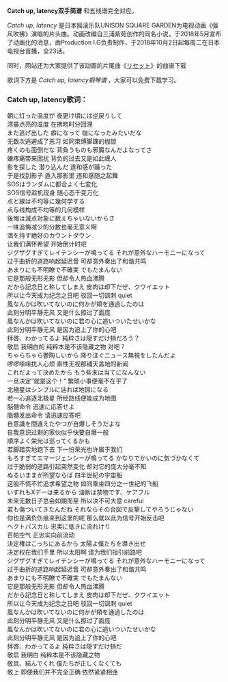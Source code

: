 

**Catch up, latency双手简谱** 和五线谱完全对应。

_Catch up, latency_ 是日本摇滚乐队UNISON SQUARE
GARDEN为电视动画《强风吹拂》演唱的片头曲。动画改编自三浦紫苑创作的同名小说，于2018年5月宣布了动画化的消息，由Production
I.G负责制作，于2018年10月2日起每周二在日本电视台首播，全23话。

同时，网站还为大家提供了该动画的片尾曲《[リセット](Music-9808-リセット-强风吹拂ED.html "リセット")》的曲谱下载

歌词下方是 _Catch up, latency钢琴谱_ ，大家可以免费下载学习。

### Catch up, latency歌词：

朝に灯った温度が 夜更け頃には逆戻りして  
清晨点亮的温度 在拂晓时分回溯  
また逃げ出した 癖になって 枷になったみたいだな  
无数次逃避成了恶习 如同束缚脚踝的枷锁  
疼くのも面倒だな 背負うものも邪魔なんだよなってさ  
嫌疼痛带来困扰 背负的过去又是如此缠人  
影を探した 潜り込んだ 違和感が踊った  
于是找到影子 遁入那影里 违和感随之起舞  
SOSはランダムに都合よく七変化  
SOS信号趁机现身 随心态千变万化  
点と線は不均等に幾何学する  
点与线构成不均等的几何模样  
後悔は減点対象に数えちゃいないからさ  
一味追悔减少的分数也毫无意义啊  
満を持す絶好のカウントダウン  
让我们满怀希望 开始倒计时吧  
ジグザグすぎてレイテンシーが鳴ってる それが意外なハーモニーになって  
过于曲折的道路响起延迟音 可却意外奏出了和谐共鸣  
あまりにも不明瞭で不確実 でもたまんない  
它是那般无形无影 但却令人热血沸腾  
だから記念日と称してしまえ 皮肉は却下だぜ、クワイエット  
所以让今天成为纪念之日吧 驳回一切讽刺 quiet  
風なんかは吹いてないのに何かが頬を通過したのは  
此刻分明平静无风 又是什么掠过了面庞  
風なんかは吹いてないのに君の心に追いついたせいかな  
此刻分明平静无风 是因为追上了你的心吧  
拝啓、わかってるよ 純粋さは隠すだけ損だろう？  
敬启 我明白的 纯粹本是不该隐藏之物 对吧？  
ちゃらちゃら鬱陶しいから 降り注ぐニュース無視をしたんだよ  
啰啰嗦嗦扰人心烦 索性无视那铺天盖地的新闻  
これだよって決めたから もう些末は当てになんない  
一旦决定“就是这个！” 繁琐小事便毫不在乎了  
北極星はシンプルに辿れば地図になる  
若一心追逐北极星 所经路线便能成为地图  
脳髄命令 迅速に応答せよ  
脑髓发出命令 请迅速应答吧  
自意識を間違えたやつが自爆しそうだよな  
自我意识过剩的家伙似乎快要自爆一般  
順序よく栄光は巡ってくるかも  
若脚踏实地跑下去 下一份荣光也许属于我们  
もろすぎてエマージェンシーが鳴ってる かなりでかいのに気づかなくて  
过于脆弱的道路引起突然变化 却对它的庞大分毫不知  
ぬるいままが所望ならば 四半世紀の宇宙船  
这般不慌不忙追求希望之物 如同乘坐四分之一世纪的飞船  
いずれもXデーは来るから 油断は禁物です、ケアフル  
未来无数日子总会如期而至 所以决不可大意 careful  
君も傷ついてきたんだね それならその合図で反撃してやろうじゃない  
你也是满负伤痕来到这里的呢 那么就以此为信号开始反击吧  
ヘクトパスカル 忠実に低きに流れけり  
百帕空气 正忠实向前流动  
決定権はこっちにあるから 太陽よ僕たちを導き出せ  
决定权在我们手里 所以太阳啊 请为我们指引前路吧  
ジグザグすぎてレイテンシーが鳴ってる それが意外なハーモニーになって  
过于曲折的道路响起延迟音 可却意外奏出了和谐共鸣  
あまりにも不明瞭で不確実 でもたまんない  
它是那般无形无影 但却令人热血沸腾  
だから記念日と称してしまえ 皮肉は却下だぜ、クワイエット  
所以让今天成为纪念之日吧 驳回一切讽刺 quiet  
風なんかは吹いてないのに何かが頬を通過したのは  
此刻分明平静无风 又是什么掠过了面庞  
風なんかは吹いてないのに君の心に追いついたせいかな  
此刻分明平静无风 是因为追上了你的心吧  
拝啓、わかってるよ 純粋さは隠すだけ損だ  
敬启 我明白 纯粹本是不该隐藏之物  
敬具、結んでくれ 僕たちが正しくなくても  
敬上 即便我们并不完全正确 依然紧紧相连

